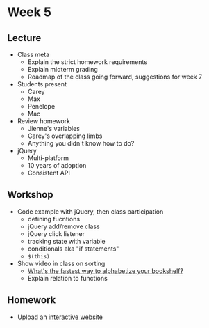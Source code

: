 # Week 5

## Lecture

- Class meta
  - Explain the strict homework requirements
  - Explain midterm grading
  - Roadmap of the class going forward, suggestions for week 7
- Students present
  - Carey
  - Max
  - Penelope
  - Mac
- Review homework
  - Jienne's variables
  - Carey's overlapping limbs
  - Anything you didn't know how to do?
- jQuery
  - Multi-platform
  - 10 years of adoption
  - Consistent API

## Workshop

- Code example with jQuery, then class participation
  - defining fucntions
  - jQuery add/remove class
  - jQuery click listener
  - tracking state with variable
  - conditionals aka "if statements"
  - `$(this)`
- Show video in class on sorting
  - [What's the fastest way to alphabetize your bookshelf?](https://youtu.be/WaNLJf8xzC4)
  - Explain relation to functions

## Homework

- Upload an [interactive website](/homework/interactive)

